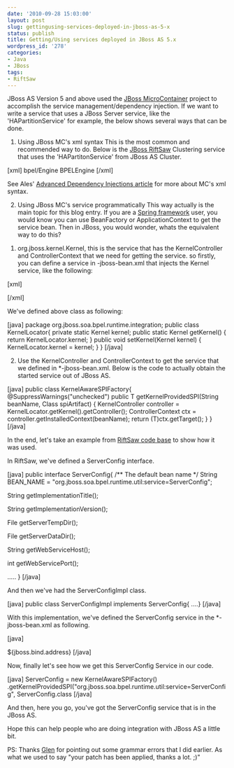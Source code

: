```yaml
---
date: '2010-09-28 15:03:00'
layout: post
slug: gettingusing-services-deployed-in-jboss-as-5-x
status: publish
title: Getting/Using services deployed in JBoss AS 5.x
wordpress_id: '278'
categories:
- Java
- JBoss
tags:
- RiftSaw
---
```


JBoss AS Version 5 and above used the [JBoss MicroContainer](http://jboss.org/jbossmc) project to accomplish the service management/dependency injection. If we want to write a service that uses a JBoss Server service, like the 'HAPartitionService' for example, the below shows several ways that can be done.

1. Using JBoss MC's xml syntax
This is the most common and recommended way to do. Below is the [JBoss RiftSaw](http://www.jboss.org/riftsaw) Clustering service that uses the 'HAPartitonService' from JBoss AS Cluster.

[xml]
   <bean name="RiftSawClusteringService" class="org.jboss.soa.bpel.clustering.JBossClusteringService">
   	 <property name="haPartition"><inject bean="HAPartition" /></property>
   	 <property name="bpelEngineName">bpel/Engine</property>
   	 <depends>BPELEngine</depends>
   </bean>
[/xml]


See Ales' [Advanced Dependency Injections article](http://java.dzone.com/articles/a-look-inside-jboss-microconta-0) for more about MC's xml syntax.



2. Using JBoss MC's service programmatically
This way actually is the main topic for this blog entry. If you are a [Spring framework](http://www.springframework.org) user, you would know you can use BeanFactory or ApplicationContext to get the service bean. Then in JBoss, you would wonder, whats the equivalent way to do this?

1) org.jboss.kernel.Kernel, this is the service that has the KernelController and ControllerContext that we need for getting the service. so firstly, you can define a service in -jboss-bean.xml that injects the Kernel service, like the following:

[xml]
<!--    Locate the single instance of the kernel    -->
<bean name="org.jboss.soa.bpel.runtime.util:service=KernelLocator"
     class="org.jboss.soa.bpel.runtime.integration.KernelLocator">
    <property name="kernel">
      <inject bean="jboss.kernel:service=Kernel" />
    </property>
</bean>
[/xml]


We've defined above class as following:

[java]
package org.jboss.soa.bpel.runtime.integration;
public class KernelLocator{
  private static Kernel kernel;
  public static Kernel getKernel()  {    return KernelLocator.kernel;  }
  public void setKernel(Kernel kernel)  {    KernelLocator.kernel = kernel;  }
}
[/java]


2) Use the KernelController and ControllerContext to get the service that we defined in *-jboss-bean.xml.
Below is the code to actually obtain the started service out of JBoss AS.

[java]
public class KernelAwareSPIFactory{
   @SuppressWarnings("unchecked")
   public <T> T getKernelProvidedSPI(String beanName, Class<T> spiArtifact)   {
      KernelController controller = KernelLocator.getKernel().getController();
      ControllerContext ctx = controller.getInstalledContext(beanName);
      return (T)ctx.getTarget();   }
}
[/java]


In the end, let's take an example from [RiftSaw code base](http://jboss.org/riftsaw) to show how it was used.



In RiftSaw, we've defined a ServerConfig interface.

[java]
public interface ServerConfig{
  /** The default bean name */
  String BEAN_NAME = "org.jboss.soa.bpel.runtime.util:service=ServerConfig";

  String getImplementationTitle();

  String getImplementationVersion();

  File getServerTempDir();

  File getServerDataDir();

  String getWebServiceHost();

  int getWebServicePort();

  .....
}
[/java]


And then we've had the ServerConfigImpl class.

[java]
public class ServerConfigImpl implements ServerConfig{  ....}
[/java]


With this implementation, we've defined the ServerConfig service in the *-jboss-bean.xml as following.

[java]
<!--       ServerConfig    -->
 <bean name="org.jboss.soa.bpel.runtime.util:service=ServerConfig"
        class="org.jboss.soa.bpel.runtime.integration.ServerConfigImpl">
    <property name="mbeanServer">
     <inject bean="JMXKernel" property="mbeanServer"/>
    </property>
    <property name="webServiceHost">${jboss.bind.address}</property>
  </bean>
[/java]


Now, finally let's see how we get this ServerConfig Service in our code.

[java]
ServerConfig = new KernelAwareSPIFactory()
               .getKernelProvidedSPI("org.jboss.soa.bpel.runtime.util:service=ServerConfig", ServerConfig.class
[/java]


And then, here you go, you've got the ServerConfig service that is in the JBoss AS.



Hope this can help people who are doing integration with JBoss AS a little bit.

PS: Thanks [Glen](http://www.jroller.com/gmazza/) for pointing out some grammar errors that I did earlier. As what we used to say "your patch has been applied, thanks a lot. ;)"
